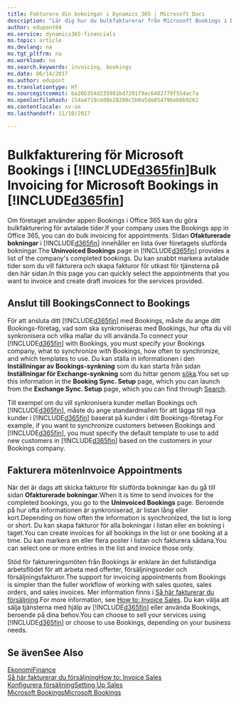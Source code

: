 ```yaml
---
title: Fakturera din bokningar i Dynamics 365 | Microsoft Docs
description: "Lär dig hur du bulkfakturerar från Microsoft Bookings i Dynamics 365 Business edition."
author: edupont04
ms.service: dynamics365-financials
ms.topic: article
ms.devlang: na
ms.tgt_pltfrm: na
ms.workload: na
ms.search.keywords: invoicing, bookings
ms.date: 06/14/2017
ms.author: edupont
ms.translationtype: HT
ms.sourcegitcommit: ba26b354d235981bd7291f9ac6402779f554ac7a
ms.openlocfilehash: 154a4719cdd0e28280c5b0a5de85479beb0b9262
ms.contentlocale: sv-se
ms.lasthandoff: 11/10/2017

---
```

# <a name="bulk-invoicing-for-microsoft-bookings-in-included365finincludesd365finmdmd"></a><span data-ttu-id="e4cfd-103">Bulkfakturering för Microsoft Bookings i [!INCLUDE[d365fin](includes/d365fin_md.md)]</span><span class="sxs-lookup"><span data-stu-id="e4cfd-103">Bulk Invoicing for Microsoft Bookings in [!INCLUDE[d365fin](includes/d365fin_md.md)]</span></span>
<span data-ttu-id="e4cfd-104">Om företaget använder appen Bookings i Office 365  kan du göra bulkfakturering för avtalade tider.</span><span class="sxs-lookup"><span data-stu-id="e4cfd-104">If your company uses the Bookings app in Office 365, you can do bulk invoicing for appointments.</span></span> <span data-ttu-id="e4cfd-105">SIdan **Ofakturerade bokningar** i [!INCLUDE[d365fin](includes/d365fin_md.md)] innehåller en lista över företagets slutförda bokningar.</span><span class="sxs-lookup"><span data-stu-id="e4cfd-105">The **Uninvoiced Bookings** page in [!INCLUDE[d365fin](includes/d365fin_md.md)] provides a list of the company's completed bookings.</span></span> <span data-ttu-id="e4cfd-106">Du kan snabbt markera avtalade tider som du vill fakturera och skapa fakturor för utkast för tjänsterna på den här sidan.</span><span class="sxs-lookup"><span data-stu-id="e4cfd-106">In this page you can quickly select the appointments that you want to invoice and create draft invoices for the services provided.</span></span>  

## <a name="connect-to-bookings"></a><span data-ttu-id="e4cfd-107">Anslut till Bookings</span><span class="sxs-lookup"><span data-stu-id="e4cfd-107">Connect to Bookings</span></span>
<span data-ttu-id="e4cfd-108">För att ansluta ditt [!INCLUDE[d365fin](includes/d365fin_md.md)] med Bookings, måste du ange ditt Bookings-företag, vad som ska synkroniseras med Bookings, hur ofta du vill synkronisera och vilka mallar du vill använda.</span><span class="sxs-lookup"><span data-stu-id="e4cfd-108">To connect your [!INCLUDE[d365fin](includes/d365fin_md.md)] with Bookings, you must specify your Bookings company, what to synchronize with Bookings, how often to synchronize, and which templates to use.</span></span> <span data-ttu-id="e4cfd-109">Du kan ställa in informationen i den **Inställningar av Bookings-synkning** som du kan starta från sidan **Inställningar för Exchange-synkning** som du hittar genom [söka](ui-search.md).</span><span class="sxs-lookup"><span data-stu-id="e4cfd-109">You set up this information in the **Booking Sync. Setup** page, which you can launch from the **Exchange Sync. Setup** page, which you can find through [Search](ui-search.md).</span></span>  

<span data-ttu-id="e4cfd-110">Till exempel om du vill synkronisera kunder mellan Bookings och [!INCLUDE[d365fin](includes/d365fin_md.md)], måste du ange standardmallen för att lägga till nya kunder i [!INCLUDE[d365fin](includes/d365fin_md.md)] baserat på kunder i ditt Bookings-företag.</span><span class="sxs-lookup"><span data-stu-id="e4cfd-110">For example, if you want to synchronize customers between Bookings and [!INCLUDE[d365fin](includes/d365fin_md.md)], you must specify the default template to use to add new customers in [!INCLUDE[d365fin](includes/d365fin_md.md)] based on the customers in your Bookings company.</span></span>  

## <a name="invoice-appointments"></a><span data-ttu-id="e4cfd-111">Fakturera möten</span><span class="sxs-lookup"><span data-stu-id="e4cfd-111">Invoice Appointments</span></span>
<span data-ttu-id="e4cfd-112">När det är dags att skicka fakturor för slutförda bokningar kan du gå till sidan **Ofakturerade bokningar**.</span><span class="sxs-lookup"><span data-stu-id="e4cfd-112">When it is time to send invoices for the completed bookings, you go to the **Uninvoiced Bookings** page.</span></span> <span data-ttu-id="e4cfd-113">Beroende på hur ofta informationen är synkroniserad, är listan lång eller kort.</span><span class="sxs-lookup"><span data-stu-id="e4cfd-113">Depending on how often the information is synchronized, the list is long or short.</span></span> <span data-ttu-id="e4cfd-114">Du kan skapa fakturor för alla bokningar i listan eller en bokning i taget.</span><span class="sxs-lookup"><span data-stu-id="e4cfd-114">You can create invoices for all bookings in the list or one booking at a time.</span></span> <span data-ttu-id="e4cfd-115">Du kan markera en eller flera poster i listan och fakturera sådana.</span><span class="sxs-lookup"><span data-stu-id="e4cfd-115">You can select one or more entries in the list and invoice those only.</span></span>  

<span data-ttu-id="e4cfd-116">Stöd för faktureringsmöten från Bookings är enklare än det fullständiga arbetsflödet för att arbeta med offerter, försäljningsorder och försäljningsfakturor.</span><span class="sxs-lookup"><span data-stu-id="e4cfd-116">The support for invoicing appointments from Bookings is simpler than the fuller workflow of working with sales quotes, sales orders, and sales invoices.</span></span> <span data-ttu-id="e4cfd-117">Mer information finns i [Så här fakturerar du försäljning](sales-how-invoice-sales.md).</span><span class="sxs-lookup"><span data-stu-id="e4cfd-117">For more information, see [How to: Invoice Sales](sales-how-invoice-sales.md).</span></span> <span data-ttu-id="e4cfd-118">Du kan välja att sälja tjänsterna med hjälp av [!INCLUDE[d365fin](includes/d365fin_md.md)] eller använda Bookings, beroende på dina behov.</span><span class="sxs-lookup"><span data-stu-id="e4cfd-118">You can choose to sell your services using [!INCLUDE[d365fin](includes/d365fin_md.md)] or choose to use Bookings, depending on your business needs.</span></span>  

## <a name="see-also"></a><span data-ttu-id="e4cfd-119">Se även</span><span class="sxs-lookup"><span data-stu-id="e4cfd-119">See Also</span></span>
[<span data-ttu-id="e4cfd-120">Ekonomi</span><span class="sxs-lookup"><span data-stu-id="e4cfd-120">Finance</span></span>](finance.md)  
[<span data-ttu-id="e4cfd-121">Så här fakturerar du försäljning</span><span class="sxs-lookup"><span data-stu-id="e4cfd-121">How to: Invoice Sales</span></span>](sales-how-invoice-sales.md)  
[<span data-ttu-id="e4cfd-122">Konfigurera försäljning</span><span class="sxs-lookup"><span data-stu-id="e4cfd-122">Setting Up Sales</span></span>](sales-setup-sales.md)  
[<span data-ttu-id="e4cfd-123">Microsoft Bookings</span><span class="sxs-lookup"><span data-stu-id="e4cfd-123">Microsoft Bookings</span></span>](https://products.office.com/en-us/business/scheduling-and-booking-app)  

